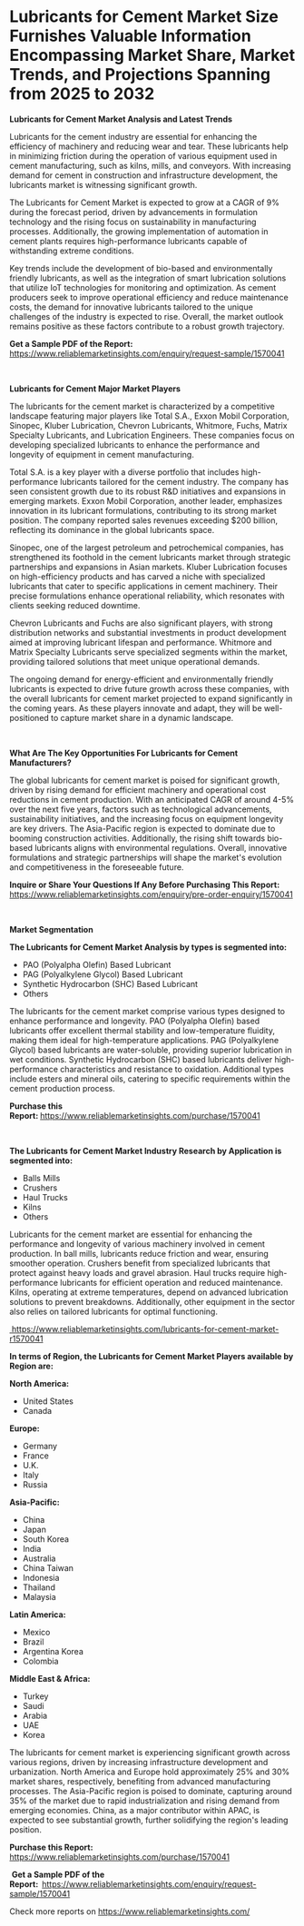 <p><h1>Lubricants for Cement Market Size Furnishes Valuable Information Encompassing Market Share, Market Trends, and Projections Spanning from 2025 to 2032</h1></p><p><strong>Lubricants for Cement Market Analysis and Latest Trends</strong></p>
<p><p>Lubricants for the cement industry are essential for enhancing the efficiency of machinery and reducing wear and tear. These lubricants help in minimizing friction during the operation of various equipment used in cement manufacturing, such as kilns, mills, and conveyors. With increasing demand for cement in construction and infrastructure development, the lubricants market is witnessing significant growth.</p><p>The Lubricants for Cement Market is expected to grow at a CAGR of 9% during the forecast period, driven by advancements in formulation technology and the rising focus on sustainability in manufacturing processes. Additionally, the growing implementation of automation in cement plants requires high-performance lubricants capable of withstanding extreme conditions. </p><p>Key trends include the development of bio-based and environmentally friendly lubricants, as well as the integration of smart lubrication solutions that utilize IoT technologies for monitoring and optimization. As cement producers seek to improve operational efficiency and reduce maintenance costs, the demand for innovative lubricants tailored to the unique challenges of the industry is expected to rise. Overall, the market outlook remains positive as these factors contribute to a robust growth trajectory.</p></p>
<p><strong>Get a Sample PDF of the Report:&nbsp;</strong> <a href="https://www.reliablemarketinsights.com/enquiry/request-sample/1570041?utm_campaign=3507&utm_medium=2&utm_source=Github&utm_content=ia&utm_term=25032025&utm_id=lubricants-for-cement">https://www.reliablemarketinsights.com/enquiry/request-sample/1570041</a></p>
<p>&nbsp;</p>
<p><strong>Lubricants for Cement Major Market Players</strong></p>
<p><p>The lubricants for the cement market is characterized by a competitive landscape featuring major players like Total S.A., Exxon Mobil Corporation, Sinopec, Kluber Lubrication, Chevron Lubricants, Whitmore, Fuchs, Matrix Specialty Lubricants, and Lubrication Engineers. These companies focus on developing specialized lubricants to enhance the performance and longevity of equipment in cement manufacturing.</p><p>Total S.A. is a key player with a diverse portfolio that includes high-performance lubricants tailored for the cement industry. The company has seen consistent growth due to its robust R&D initiatives and expansions in emerging markets. Exxon Mobil Corporation, another leader, emphasizes innovation in its lubricant formulations, contributing to its strong market position. The company reported sales revenues exceeding $200 billion, reflecting its dominance in the global lubricants space.</p><p>Sinopec, one of the largest petroleum and petrochemical companies, has strengthened its foothold in the cement lubricants market through strategic partnerships and expansions in Asian markets. Kluber Lubrication focuses on high-efficiency products and has carved a niche with specialized lubricants that cater to specific applications in cement machinery. Their precise formulations enhance operational reliability, which resonates with clients seeking reduced downtime.</p><p>Chevron Lubricants and Fuchs are also significant players, with strong distribution networks and substantial investments in product development aimed at improving lubricant lifespan and performance. Whitmore and Matrix Specialty Lubricants serve specialized segments within the market, providing tailored solutions that meet unique operational demands.</p><p>The ongoing demand for energy-efficient and environmentally friendly lubricants is expected to drive future growth across these companies, with the overall lubricants for cement market projected to expand significantly in the coming years. As these players innovate and adapt, they will be well-positioned to capture market share in a dynamic landscape.</p></p>
<p>&nbsp;</p>
<p><strong>What Are The Key Opportunities For Lubricants for Cement Manufacturers?</strong></p>
<p><p>The global lubricants for cement market is poised for significant growth, driven by rising demand for efficient machinery and operational cost reductions in cement production. With an anticipated CAGR of around 4-5% over the next five years, factors such as technological advancements, sustainability initiatives, and the increasing focus on equipment longevity are key drivers. The Asia-Pacific region is expected to dominate due to booming construction activities. Additionally, the rising shift towards bio-based lubricants aligns with environmental regulations. Overall, innovative formulations and strategic partnerships will shape the market's evolution and competitiveness in the foreseeable future.</p></p>
<p><strong>Inquire or Share Your Questions If Any Before Purchasing This Report:</strong> <a href="https://www.reliablemarketinsights.com/enquiry/pre-order-enquiry/1570041?utm_campaign=3507&utm_medium=2&utm_source=Github&utm_content=ia&utm_term=25032025&utm_id=lubricants-for-cement">https://www.reliablemarketinsights.com/enquiry/pre-order-enquiry/1570041</a></p>
<p>&nbsp;</p>
<p><strong>Market Segmentation</strong></p>
<p><strong>The Lubricants for Cement Market Analysis by types is segmented into:</strong></p>
<p><ul><li>PAO (Polyalpha Olefin) Based Lubricant</li><li>PAG (Polyalkylene Glycol) Based Lubricant</li><li>Synthetic Hydrocarbon (SHC) Based Lubricant</li><li>Others</li></ul></p>
<p><p>The lubricants for the cement market comprise various types designed to enhance performance and longevity. PAO (Polyalpha Olefin) based lubricants offer excellent thermal stability and low-temperature fluidity, making them ideal for high-temperature applications. PAG (Polyalkylene Glycol) based lubricants are water-soluble, providing superior lubrication in wet conditions. Synthetic Hydrocarbon (SHC) based lubricants deliver high-performance characteristics and resistance to oxidation. Additional types include esters and mineral oils, catering to specific requirements within the cement production process.</p></p>
<p><strong>Purchase this Report:&nbsp;</strong><a href="https://www.reliablemarketinsights.com/purchase/1570041?utm_campaign=3507&utm_medium=2&utm_source=Github&utm_content=ia&utm_term=25032025&utm_id=lubricants-for-cement">https://www.reliablemarketinsights.com/purchase/1570041</a></p>
<p>&nbsp;</p>
<p><strong>The Lubricants for Cement Market Industry Research by Application is segmented into:</strong></p>
<p><ul><li>Balls Mills</li><li>Crushers</li><li>Haul Trucks</li><li>Kilns</li><li>Others</li></ul></p>
<p><p>Lubricants for the cement market are essential for enhancing the performance and longevity of various machinery involved in cement production. In ball mills, lubricants reduce friction and wear, ensuring smoother operation. Crushers benefit from specialized lubricants that protect against heavy loads and gravel abrasion. Haul trucks require high-performance lubricants for efficient operation and reduced maintenance. Kilns, operating at extreme temperatures, depend on advanced lubrication solutions to prevent breakdowns. Additionally, other equipment in the sector also relies on tailored lubricants for optimal functioning.</p></p>
<p><a href="https://www.reliablemarketinsights.com/lubricants-for-cement-market-r1570041?utm_campaign=3507&utm_medium=2&utm_source=Github&utm_content=ia&utm_term=25032025&utm_id=lubricants-for-cement">&nbsp;https://www.reliablemarketinsights.com/lubricants-for-cement-market-r1570041</a></p>
<p><strong>In terms of Region, the Lubricants for Cement Market Players available by Region are:</strong></p>
<p>
    <p> <strong> North America: </strong>
        <ul>
            <li>United States</li>
            <li>Canada</li>
        </ul>
        </p> 
    <p> <strong> Europe: </strong>
        <ul>
            <li>Germany</li>
            <li>France</li>
            <li>U.K.</li>
            <li>Italy</li>
            <li>Russia</li>
        </ul>
        </p> 
    <p> <strong> Asia-Pacific: </strong>
        <ul>
            <li>China</li>
            <li>Japan</li>
            <li>South Korea</li>
            <li>India</li>
            <li>Australia</li>
            <li>China Taiwan</li>
            <li>Indonesia</li>
            <li>Thailand</li>
            <li>Malaysia</li>
        </ul>
        </p> 
    <p> <strong> Latin America: </strong>
        <ul>
            <li>Mexico</li>
            <li>Brazil</li>
            <li>Argentina Korea</li>
            <li>Colombia</li>
        </ul>
        </p> 
    <p> <strong> Middle East & Africa: </strong>
        <ul>
            <li>Turkey</li>
            <li>Saudi</li>
            <li>Arabia</li>
            <li>UAE</li>
            <li>Korea</li>
        </ul>
    </p>
    </p>
<p><p>The lubricants for cement market is experiencing significant growth across various regions, driven by increasing infrastructure development and urbanization. North America and Europe hold approximately 25% and 30% market shares, respectively, benefiting from advanced manufacturing processes. The Asia-Pacific region is poised to dominate, capturing around 35% of the market due to rapid industrialization and rising demand from emerging economies. China, as a major contributor within APAC, is expected to see substantial growth, further solidifying the region's leading position.</p></p>
<p><strong>Purchase this Report: </strong><a href="https://www.reliablemarketinsights.com/purchase/1570041?utm_campaign=3507&utm_medium=2&utm_source=Github&utm_content=ia&utm_term=25032025&utm_id=lubricants-for-cement">https://www.reliablemarketinsights.com/purchase/1570041</a></p>
<p>&nbsp;<strong>Get a Sample PDF of the Report:&nbsp;&nbsp;</strong><a href="https://www.reliablemarketinsights.com/enquiry/request-sample/1570041?utm_campaign=3507&utm_medium=2&utm_source=Github&utm_content=ia&utm_term=25032025&utm_id=lubricants-for-cement">https://www.reliablemarketinsights.com/enquiry/request-sample/1570041</a></p>
<p><strong></strong></p>
<p>Check more reports on <a href="https://www.reliablemarketinsights.com/?utm_campaign=3507&utm_medium=2&utm_source=Github&utm_content=ia&utm_term=25032025&utm_id=lubricants-for-cement">https://www.reliablemarketinsights.com/</a></p>